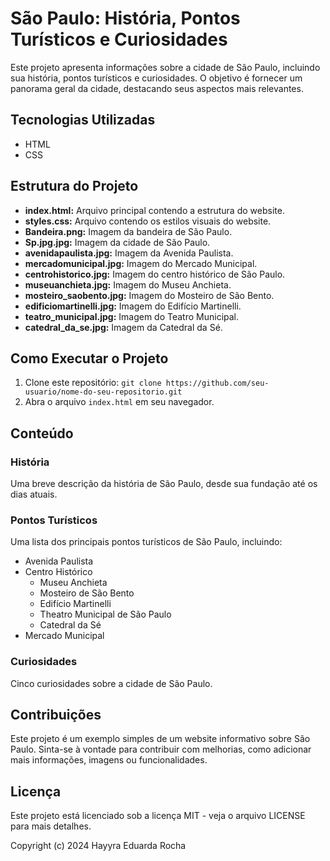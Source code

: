 # São Paulo: História, Pontos Turísticos e Curiosidades

Este projeto apresenta informações sobre a cidade de São Paulo, incluindo sua história, pontos turísticos e curiosidades. O objetivo é fornecer um panorama geral da cidade, destacando seus aspectos mais relevantes.

## Tecnologias Utilizadas

* HTML
* CSS

## Estrutura do Projeto

* **index.html:** Arquivo principal contendo a estrutura do website.
* **styles.css:** Arquivo contendo os estilos visuais do website.
* **Bandeira.png:** Imagem da bandeira de São Paulo.
* **Sp.jpg.jpg:** Imagem da cidade de São Paulo.
* **avenidapaulista.jpg:** Imagem da Avenida Paulista.
* **mercadomunicipal.jpg:** Imagem do Mercado Municipal.
* **centrohistorico.jpg:** Imagem do centro histórico de São Paulo.
* **museuanchieta.jpg:** Imagem do Museu Anchieta.
* **mosteiro_saobento.jpg:** Imagem do Mosteiro de São Bento.
* **edificiomartinelli.jpg:** Imagem do Edifício Martinelli.
* **teatro_municipal.jpg:** Imagem do Teatro Municipal.
* **catedral_da_se.jpg:** Imagem da Catedral da Sé.

## Como Executar o Projeto

1. Clone este repositório: `git clone https://github.com/seu-usuario/nome-do-seu-repositorio.git`
2. Abra o arquivo `index.html` em seu navegador.

## Conteúdo

### História

Uma breve descrição da história de São Paulo, desde sua fundação até os dias atuais.

### Pontos Turísticos

Uma lista dos principais pontos turísticos de São Paulo, incluindo:

* Avenida Paulista
* Centro Histórico
    * Museu Anchieta
    * Mosteiro de São Bento
    * Edifício Martinelli
    * Theatro Municipal de São Paulo
    * Catedral da Sé
* Mercado Municipal

### Curiosidades

Cinco curiosidades sobre a cidade de São Paulo.

## Contribuições

Este projeto é um exemplo simples de um website informativo sobre São Paulo. Sinta-se à vontade para contribuir com melhorias, como adicionar mais informações, imagens ou funcionalidades.

## Licença

Este projeto está licenciado sob a licença MIT - veja o arquivo LICENSE para mais detalhes.

Copyright (c) 2024 Hayyra Eduarda Rocha
